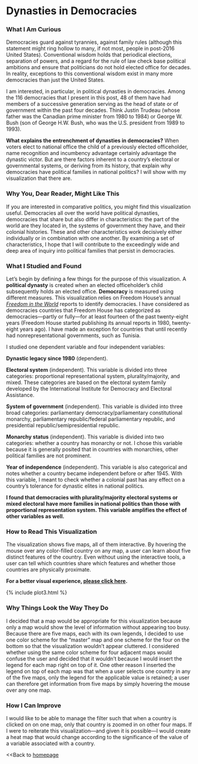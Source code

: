 # Dynasties in Democracies

### What I Am Curious
Democracies guard against tyrannies, against family rules (although this statement might ring hollow to many, if not most, people in post-2016 United States). Conventional wisdom holds that periodical elections, separation of powers, and a regard for the rule of law check base political ambitions and ensure that politicians do not hold elected office for decades. In reality, exceptions to this conventional wisdom exist in many more democracies than just the United States. 

I am interested, in particular, in political dynasties in democracies. Among the 116 democracies that I present in this post, 48 of them have had members of a successive generation serving as the head of state or of government within the past four decades. Think Justin Trudeau (whose father was the Canadian prime minister from 1980 to 1984) or George W. Bush (son of George H.W. Bush, who was the U.S. president from 1989 to 1993).

<b>What explains the entrenchment of dynasties in democracies?</b> When voters elect to national office the child of a previously elected officeholder, name recognition and incumbency advantage certainly advantage the dynastic victor. But are there factors inherent to a country’s electoral or governmental systems, or deriving from its history, that explain why democracies have political families in national politics? I will show with my visualization that there are.

### Why You, Dear Reader, Might Like This
If you are interested in comparative politics, you might find this visualization useful. Democracies all over the world have political dynasties, democracies that share but also differ in characteristics: the part of the world are they located in, the systems of government they have, and their colonial histories. These and other characteristics work decisively either individually or in combination with one another. By examining a set of characteristics, I hope that I will contribute to the exceedingly wide and deep area of inquiry into political families that persist in democracies.

### What I Studied and Found
Let’s begin by defining a few things for the purpose of this visualization. A <b>political dynasty</b> is created when an elected officeholder’s child subsequently holds an elected office. <b>Democracy</b> is measured using different measures. This visualization relies on Freedom House’s annual <i>[Freedom in the World](https://freedomhouse.org/report-types/freedom-world)</i> reports to identify democracies. I have considered as democracies countries that Freedom House has categorized as democracies—partly or fully—for at least fourteen of the past twenty-eight years (Freedom House started publishing its annual reports in 1980, twenty-eight years ago). I have made an exception for countries that until recently had nonrepresentational governments, such as Tunisia. 

I studied one dependent variable and four independent variables: 

<b>Dynastic legacy since 1980</b> (dependent).

<b>Electoral system</b> (independent). This variable is divided into three categories: proportional representational system, plurality/majority, and mixed. These categories are based on the electoral system family developed by the International Institute for Democracy and Electoral Assistance.

<b>System of government</b> (independent). This variable is divided into three broad categories: parliamentary democracy/parliamentary constitutional monarchy, parliamentary republic/federal parliamentary republic, and presidential republic/semipresidential republic.

<b>Monarchy status</b> (independent). This variable is divided into two categories: whether a country has monarchy or not. I chose this variable because it is generally posited that in countries with monarchies, other political families are not prominent.

<b>Year of independence</b> (independent). This variable is also categorical and notes whether a country became independent before or after 1945. With this variable, I meant to check whether a colonial past has any effect on a country’s tolerance for dynastic elites in national politics.


<b>I found that democracies with plurality/majority electoral systems or mixed electoral have more families in national politics than those with proportional representation system. This variable amplifies the effect of other variables as well.</b>

### How to Read This Visualization

The visualization shows five maps, all of them interactive. By hovering the mouse over any color-filled country on any map, a user can learn about five distinct features of the country. Even without using the interactive tools, a user can tell which countries share which features and whether those countries are physically proximate.

<b>For a better visual experience, [please click here](https://public.tableau.com/profile/sumit.poudyal#!/vizhome/Portfolio_43/OriginalDashboard).</b>

{% include plot3.html %}

### Why Things Look the Way They Do

I decided that a map would be appropriate for this visualization because only a map would show the level of information without appearing too busy. Because there are five maps, each with its own legends, I decided to use one color scheme for the “master” map and one scheme for the four on the bottom so that the visualization wouldn’t appear cluttered. I considered whether using the same color scheme for four adjacent maps would confuse the user and decided that it wouldn’t because I would insert the legend for each map right on top of it. One other reason I inserted the legend on top of each map was that when a user selects one country in any of the five maps, only the legend for the applicable value is retained; a user can therefore get information from five maps by simply hovering the mouse over any one map.

### How I Can Improve

I would like to be able to manage the filter such that when a country is clicked on on one map, only that country is zoomed in on other four maps. If I were to reiterate this visualization—and given it is possible—I would create a heat map that would change according to the significance of the value of a variable associated with a country. 

<<Back to [homepage](https://spoudyal1989.github.io/datavizsample)

